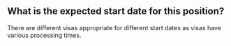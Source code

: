 ## What is the expected start date for this position?

There are different visas appropriate for different start dates as visas have various processing times. 
